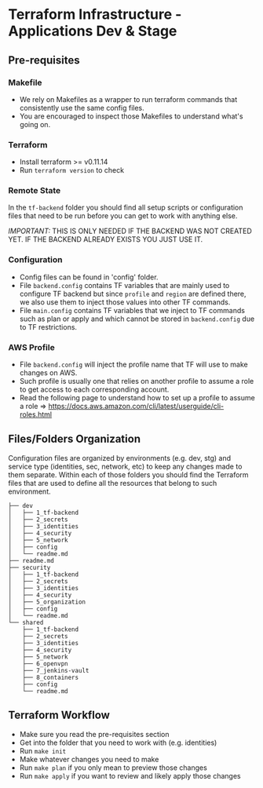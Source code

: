 # Terraform Infrastructure - Applications Dev & Stage

## Pre-requisites

### Makefile
- We rely on Makefiles as a wrapper to run terraform commands that consistently use the same config files.
- You are encouraged to inspect those Makefiles to understand what's going on.

### Terraform
- Install terraform >= v0.11.14
- Run `terraform version` to check

### Remote State
In the `tf-backend` folder you should find all setup scripts or configuration files that need to be run before you can get to work with anything else.

*IMPORTANT:* THIS IS ONLY NEEDED IF THE BACKEND WAS NOT CREATED YET. IF THE BACKEND ALREADY EXISTS YOU JUST USE IT.

### Configuration
- Config files can be found in 'config' folder.
- File `backend.config` contains TF variables that are mainly used to configure TF backend but since `profile` and `region` are defined there, we also use them to inject those values into other TF commands.
- File `main.config` contains TF variables that we inject to TF commands such as plan or apply and which cannot be stored in `backend.config` due to TF restrictions.

### AWS Profile
- File `backend.config` will inject the profile name that TF will use to make changes on AWS.
- Such profile is usually one that relies on another profile to assume a role to get access to each corresponding account.
- Read the following page to understand how to set up a profile to assume a role => https://docs.aws.amazon.com/cli/latest/userguide/cli-roles.html


## Files/Folders Organization
Configuration files are organized by environments (e.g. dev, stg) and service type (identities, sec, network, etc) to keep any changes made to them separate.
Within each of those folders you should find the Terraform files that are used to define all the resources that belong to such environment.
```
├── dev
│   ├── 1_tf-backend
│   ├── 2_secrets
│   ├── 3_identities
│   ├── 4_security
│   ├── 5_network
│   ├── config
│   └── readme.md
├── readme.md
├── security
│   ├── 1_tf-backend
│   ├── 2_secrets
│   ├── 3_identities
│   ├── 4_security
│   ├── 5_organization
│   ├── config
│   └── readme.md
└── shared
    ├── 1_tf-backend
    ├── 2_secrets
    ├── 3_identities
    ├── 4_security
    ├── 5_network
    ├── 6_openvpn
    ├── 7_jenkins-vault
    ├── 8_containers
    ├── config
    └── readme.md
```

## Terraform Workflow
- Make sure you read the pre-requisites section
- Get into the folder that you need to work with (e.g. identities)
- Run `make init`
- Make whatever changes you need to make
- Run `make plan` if you only mean to preview those changes
- Run `make apply` if you want to review and likely apply those changes

